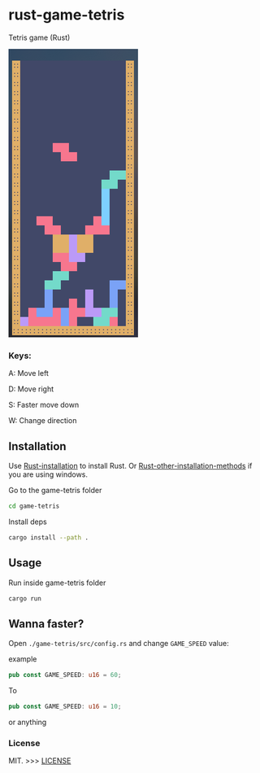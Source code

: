 # rust-game-tetris

Tetris game (Rust)

![Tetris!](./readme-contents/imgs/ss-1.png)

### Keys:

A: Move left

D: Move right

S: Faster move down

W: Change direction

## Installation

Use [Rust-installation](https://doc.rust-lang.org/cargo/getting-started/installation.html) to install Rust.
Or [Rust-other-installation-methods](https://forge.rust-lang.org/infra/other-installation-methods.html) if you are using windows.

Go to the game-tetris folder

```bash
cd game-tetris
```

Install deps

```bash
cargo install --path .
```

## Usage

Run inside game-tetris folder

```bash
cargo run
```

## Wanna faster?

Open `./game-tetris/src/config.rs` and change `GAME_SPEED` value:

example

```rust
pub const GAME_SPEED: u16 = 60;
```

To

```rust
pub const GAME_SPEED: u16 = 10;
```

or anything

### License

MIT. >>> [LICENSE](LICENSE)
